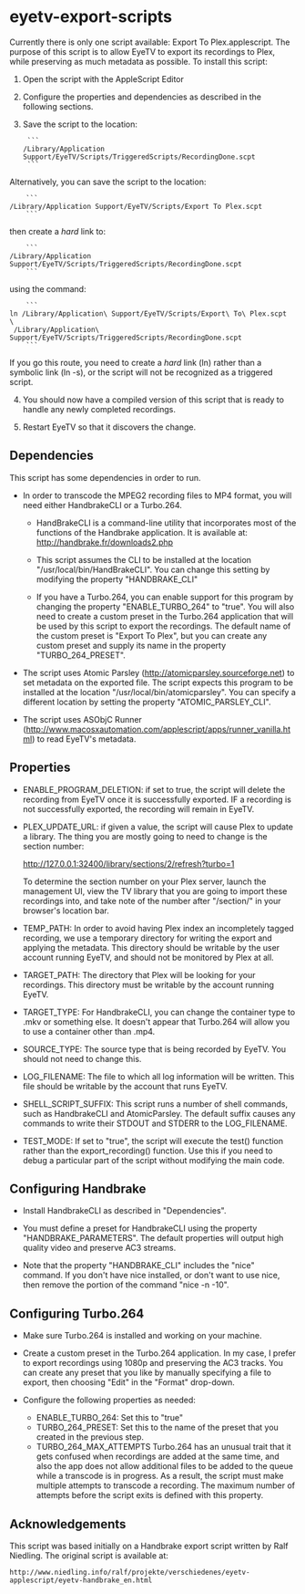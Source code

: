eyetv-export-scripts
====================

Currently there is only one script available: Export To Plex.applescript. The purpose of this script is to allow EyeTV 
to export its recordings to Plex, while preserving as much metadata as possible. To install this script:

1. Open the script with the AppleScript Editor

2. Configure the properties and dependencies as described in the following sections.

3. Save the script to the location: 

        ```
	   /Library/Application Support/EyeTV/Scripts/TriggeredScripts/RecordingDone.scpt
        ```

  Alternatively, you can save the script to the location:

        ```
    /Library/Application Support/EyeTV/Scripts/Export To Plex.scpt
        ```
  then create a *hard* link to:

        ```
    /Library/Application Support/EyeTV/Scripts/TriggeredScripts/RecordingDone.scpt
        ```
  using the command:

        ```
    ln /Library/Application\ Support/EyeTV/Scripts/Export\ To\ Plex.scpt  \
     /Library/Application\ Support/EyeTV/Scripts/TriggeredScripts/RecordingDone.scpt
        ```

  If you go this route, you need to create a _hard_ link (ln) rather than a symbolic link (ln -s), or the script will
  not be recognized as a triggered script.

4. You should now have a compiled version of this script that is ready to handle any newly completed recordings.

5. Restart EyeTV so that it discovers the change.


Dependencies
-------------
This script has some dependencies in order to run.

* In order to transcode the MPEG2 recording files to MP4 format, you will need either HandbrakeCLI or a Turbo.264.

  - HandBrakeCLI is a command-line utility that incorporates most of the functions of the Handbrake application.
    It is available at: http://handbrake.fr/downloads2.php

  - This script assumes the CLI to be installed at the location "/usr/local/bin/HandBrakeCLI". You can change this
    setting by modifying the property "HANDBRAKE_CLI"

  - If you have a Turbo.264, you can enable support for this program by changing the property "ENABLE_TURBO_264" to 
  	"true". You will also need to create a custom preset in the Turbo.264 application that will be used by this script
  	to export the recordings. The default name of the custom preset is "Export To Plex", but you can create any custom
  	preset and supply its name in the property "TURBO_264_PRESET".

* The script uses Atomic Parsley (http://atomicparsley.sourceforge.net) to set metadata on the exported file. The
  script expects this program to be installed at the location "/usr/local/bin/atomicparsley". You can specify a 
  different location by setting the property "ATOMIC_PARSLEY_CLI".

* The script uses ASObjC Runner (http://www.macosxautomation.com/applescript/apps/runner_vanilla.html) to read EyeTV's
  metadata. 


Properties
----------
* ENABLE_PROGRAM_DELETION: if set to true, the script will delete the recording from EyeTV once it is successfully
  exported. IF a recording is not successfully exported, the recording will remain in EyeTV.

* PLEX_UPDATE_URL: if given a value, the script will cause Plex to update a library. The thing you are mostly going to
  need to change is the section number:

  	http://127.0.0.1:32400/library/sections/2/refresh?turbo=1

  To determine the section number on your Plex server, launch the management UI, view the TV library that you are going
  to import these recordings into, and take note of the number after "/section/" in your browser's location bar.	

* TEMP_PATH: In order to avoid having Plex index an incompletely tagged recording, we use a temporary directory for 
  writing the export and applying the metadata. This directory should be writable by the user account running EyeTV,
  and should not be monitored by Plex at all.

* TARGET_PATH: The directory that Plex will be looking for your recordings. This directory must be writable by the 
  account running EyeTV.

* TARGET_TYPE: For HandbrakeCLI, you can change the container type to .mkv or something else. It doesn't appear that
  Turbo.264 will allow you to use a container other than .mp4.

* SOURCE_TYPE: The source type that is being recorded by EyeTV. You should not need to change this.

* LOG_FILENAME: The file to which all log information will be written. This file should be writable by the account that
  runs EyeTV.

* SHELL_SCRIPT_SUFFIX: This script runs a number of shell commands, such as HandbrakeCLI and AtomicParsley. The default
  suffix causes any commands to write their STDOUT and STDERR to the LOG_FILENAME.  

* TEST_MODE: If set to "true", the script will execute the test() function rather than the export_recording() function.
  Use this if you need to debug a particular part of the script without modifying the main code.


Configuring Handbrake
---------------------
* Install HandbrakeCLI as described in "Dependencies".

* You must define a preset for HandbrakeCLI using the property "HANDBRAKE_PARAMETERS". The default properties will
  output high quality video and preserve AC3 streams.

* Note that the property "HANDBRAKE_CLI" includes the "nice" command. If you don't have nice installed, or don't want
  to use nice, then remove the portion of the command "nice -n -10".


Configuring Turbo.264
---------------------
* Make sure Turbo.264 is installed and working on your machine.

* Create a custom preset in the Turbo.264 application. In my case, I prefer to export recordings using 1080p and
  preserving the AC3 tracks. You can create any preset that you like by manually specifying a file to export, then
  choosing "Edit" in the "Format" drop-down.

* Configure the following properties as needed:
  - ENABLE_TURBO_264: 		Set this to "true"
  - TURBO_264_PRESET:		Set this to the name of the preset that you created in the previous step.
  - TURBO_264_MAX_ATTEMPTS	Turbo.264 has an unusual trait that it gets confused when recordings are added at the same
  							time, and also the app does not allow additional files to be added to the queue while a
  							transcode is in progress. As a result, the script must make multiple attempts to transcode
  							a recording. The maximum number of attempts before the script exits is defined with this
  							property.


Acknowledgements
----------------
This script was based initially on a Handbrake export script written by Ralf Niedling.
The original script is available at: 

	http://www.niedling.info/ralf/projekte/verschiedenes/eyetv-applescript/eyetv-handbrake_en.html
